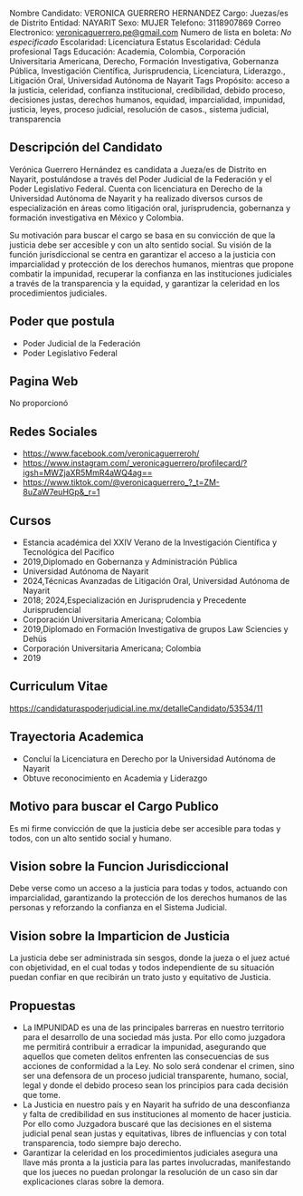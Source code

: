 Nombre Candidato: VERONICA GUERRERO HERNANDEZ
Cargo: Juezas/es de Distrito
Entidad: NAYARIT
Sexo: MUJER
Telefono: 3118907869
Correo Electronico: veronicaguerrero.pe@gmail.com
Numero de lista en boleta: *No especificado*
Escolaridad: Licenciatura
Estatus Escolaridad: Cédula profesional
Tags Educación: Academia, Colombia, Corporación Universitaria Americana, Derecho, Formación Investigativa, Gobernanza Pública, Investigación Científica, Jurisprudencia, Licenciatura, Liderazgo., Litigación Oral, Universidad Autónoma de Nayarit
Tags Propósito: acceso a la justicia, celeridad, confianza institucional, credibilidad, debido proceso, decisiones justas, derechos humanos, equidad, imparcialidad, impunidad, justicia, leyes, proceso judicial, resolución de casos., sistema judicial, transparencia


## Descripción del Candidato 

Verónica Guerrero Hernández es candidata a Jueza/es de Distrito en Nayarit, postulándose a través del Poder Judicial de la Federación y el Poder Legislativo Federal. Cuenta con licenciatura en Derecho de la Universidad Autónoma de Nayarit y ha realizado diversos cursos de especialización en áreas como litigación oral, jurisprudencia, gobernanza y formación investigativa en México y Colombia.

Su motivación para buscar el cargo se basa en su convicción de que la justicia debe ser accesible y con un alto sentido social. Su visión de la función jurisdiccional se centra en garantizar el acceso a la justicia con imparcialidad y protección de los derechos humanos, mientras que propone combatir la impunidad, recuperar la confianza en las instituciones judiciales a través de la transparencia y la equidad, y garantizar la celeridad en los procedimientos judiciales.


## Poder que postula

- Poder Judicial de la Federación
- Poder Legislativo Federal


## Pagina Web

No proporcionó


## Redes Sociales

- https://www.facebook.com/veronicaguerreroh/
- https://www.instagram.com/_veronicaguerrero/profilecard/?igsh=MWZjaXR5MmR4aWQ4ag==
- https://www.tiktok.com/@veronicaguerrero_?_t=ZM-8uZaW7euHGp&_r=1


## Cursos

- Estancia académica del XXIV Verano de la Investigación Científica y Tecnológica del Pacifico
- 2019,Diplomado en Gobernanza y Administración Pública
- Universidad Autónoma de Nayarit
- 2024,Técnicas Avanzadas de Litigación Oral, Universidad Autónoma de Nayarit
- 2018; 2024,Especialización en Jurisprudencia y Precedente Jurisprudencial
- Corporación Universitaria Americana; Colombia
- 2019,Diplomado en Formación Investigativa de grupos Law Sciencies y Dehüs
- Corporación Universitaria Americana; Colombia
- 2019


## Curriculum Vitae

https://candidaturaspoderjudicial.ine.mx/detalleCandidato/53534/11


## Trayectoria Academica

- Concluí la Licenciatura en Derecho por la Universidad Autónoma de Nayarit
- Obtuve reconocimiento en Academia y Liderazgo


## Motivo para buscar el Cargo Publico

Es mi firme convicción de que la justicia debe ser accesible para todas y todos, con un alto sentido social y humano.


## Vision sobre la Funcion Jurisdiccional

Debe verse como un acceso a la justicia para todas y todos, actuando con imparcialidad, garantizando la protección de los derechos humanos de las personas y reforzando la confianza en el Sistema Judicial.


## Vision sobre la Imparticion de Justicia

La justicia debe ser administrada sin sesgos, donde la jueza o el juez actué con objetividad, en el cual todas y todos independiente de su situación puedan confiar en que recibirán un trato justo y equitativo de Justicia.


## Propuestas

- La IMPUNIDAD es una de las principales barreras en nuestro territorio para el desarrollo de una sociedad más justa. Por ello como juzgadora me permitirá contribuir a erradicar la impunidad, asegurando que aquellos que cometen delitos enfrenten las consecuencias de sus acciones de conformidad a la Ley. No solo será condenar el crimen, sino ser una defensora de un proceso judicial transparente, humano, social, legal y donde el debido proceso sean los principios para cada decisión que tome.
- La Justicia en nuestro país y en Nayarit ha sufrido de una desconfianza y falta de credibilidad en sus instituciones al momento de hacer justicia. Por ello como Juzgadora buscaré que las decisiones en el sistema judicial penal sean justas y equitativas, libres de influencias y con total transparencia, todo siempre bajo derecho.
- Garantizar la celeridad en los procedimientos judiciales asegura una llave más pronta a la justicia para las partes involucradas, manifestando que los jueces no puedan prolongar la resolución de un caso sin dar explicaciones claras sobre la demora.

